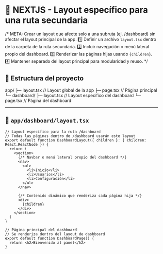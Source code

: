 # 🧩 NEXTJS - Layout específico para una ruta secundaria

/*
META: Crear un layout que afecte solo a una subruta (ej. /dashboard) sin afectar el layout principal de la app.
1️⃣ Definir un archivo `layout.tsx` dentro de la carpeta de la ruta secundaria.
2️⃣ Incluir navegación o menú lateral propio del dashboard.
3️⃣ Renderizar las páginas hijas usando `{children}`.
4️⃣ Mantener separado del layout principal para modularidad y reuso.
*/

## 📁 Estructura del proyecto

app/
├─ layout.tsx // Layout global de la app
├─ page.tsx // Página principal
└─ dashboard/
├─ layout.tsx // Layout específico del dashboard
└─ page.tsx // Página del dashboard

---

## 🧱 `app/dashboard/layout.tsx`

```tsx
// Layout específico para la ruta /dashboard
// Todas las páginas dentro de /dashboard usarán este layout
export default function DashboardLayout({ children }: { children: React.ReactNode }) {
  return (
    <section>
      {/* Navbar o menú lateral propio del dashboard */}
      <nav>
        <ul>
          <li>Inicio</li>
          <li>Usuarios</li>
          <li>Configuración</li>
        </ul>
      </nav>

      {/* Contenido dinámico que renderiza cada página hija */}
      <div>
        {children}
      </div>
    </section>
  )
}

// Página principal del dashboard
// Se renderiza dentro del layout de dashboard
export default function DashboardPage() {
  return <h2>Bienvenido al panel</h2>
}
